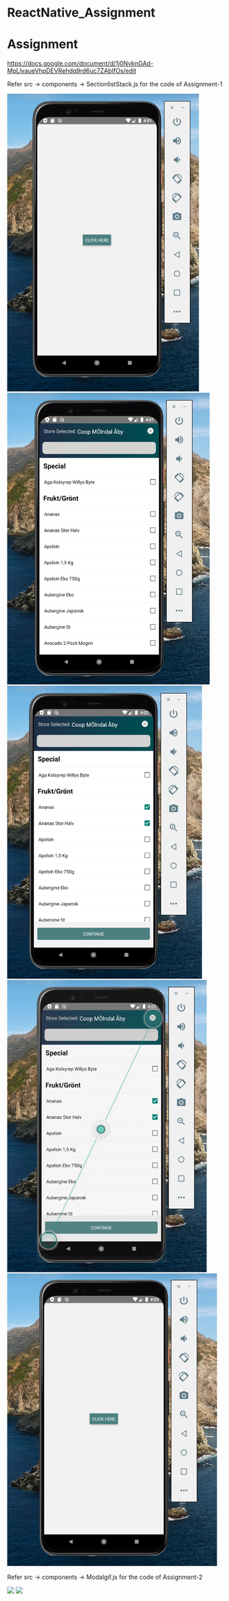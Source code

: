 # ReactNative_Assignment
# Assignment 

https://docs.google.com/document/d/1j0NvknGAd-MpLlvaueVhpDEVRehdq9rd6uc7ZAbIfOs/edit

Refer src -> components -> SectionlistStack.js for the code of Assignment-1

![](src/assets/Screenshots/Sectionlist1.png)
![](src/assets/Screenshots/Sectionlist2.png)
![](src/assets/Screenshots/Sectionlist3.png)
![](src/assets/Screenshots/Sectionlist4.png)
![](src/assets/Screenshots/Sectionlist5.png)


Refer src -> components -> Modalgif.js for the code of Assignment-2

![](src/assets/Screenshots/Modalgif1.png)
![](src/assets/Screenshots/Modalgif2.png)
